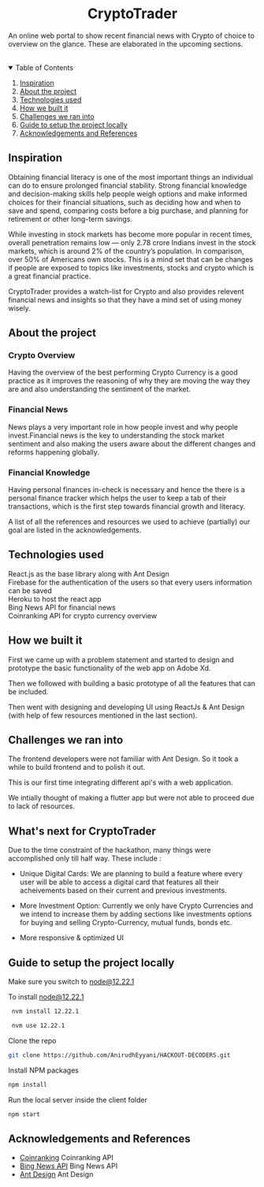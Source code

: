<!-- PROJECT LOGO -->
<h1 align="center"> CryptoTrader </h1>

An online web portal to show recent financial news with Crypto of choice to overview on the glance. These are elaborated in the upcoming sections. 

<br/>

<!-- TABLE OF CONTENTS -->
<details open="open">
  <summary>Table of Contents</summary>
  <ol>
    <li><a href="#inspiration">Inspiration</a></li>
    <li><a href="#about-the-project">About the project</a></li>
    <li><a href="#technologies-used">Technologies used</a></li>
    <li><a href="#how-we-built-it">How we built it</a></li>
    <li><a href="#challenges-we-ran-into">Challenges we ran into</a></li>
    <li><a href="#guide-to-setup-the-project-locally">Guide to setup the project locally</a></li>
    <li><a href="#acknowledgements-and-references">Acknowledgements and References</a></li>
  </ol>
</details>



## Inspiration
Obtaining financial literacy is one of the most important things an individual can do to ensure prolonged financial stability. 
Strong financial knowledge and decision-making skills help people weigh options and make informed choices for their financial situations, such as deciding how and when to save and spend, comparing costs before a big purchase, and planning for retirement or other long-term savings. 

While investing in stock markets has become more popular in recent times, overall penetration remains low — only 2.78 crore Indians invest in the stock markets, which is around 2% of the country’s population. In comparison, over 50% of Americans own stocks. This is a mind set that can be changes if people are exposed to topics like investments, stocks and crypto which is a great financial practice. 


CryptoTrader provides a watch-list for Crypto and also provides relevent financial news and insights so that they have a mind set of using money wisely.

## About the project

<p align="center">

      
### Crypto Overview
Having the overview of the best performing Crypto Currency is a good practice as it improves the reasoning of why they are moving the way they are and also understanding the sentiment of the market.
      
### Financial News
News plays a very important role in how people invest and why people invest.Financial news is the key to understanding the stock market sentiment and also making the users aware about the different changes and reforms happening globally.

### Financial Knowledge
Having personal finances in-check is necessary and hence the there is a personal finance tracker which helps the user to keep a tab of their transactions, which is the first step towards financial growth and literacy.    


A list of all the references and resources we used to achieve (partially) our goal are listed in the acknowledgements.
## Technologies used                                                                                             
</p>

    
React.js as the base library along with Ant Design<br/>
Firebase for the authentication of the users so that every users information can be saved<br/>
Heroku to host the react app <br/>
Bing News API for financial news <br/>
Coinranking API for crypto currency overview <br/>


## How we built it

First we came up with a problem statement and started to design and prototype the basic functionality of the web app on Adobe Xd.

Then we followed with building a basic prototype of all the features that can be included. 

Then went with designing and developing UI using ReactJs & Ant Design (with help of few resources mentioned in the last section). 


## Challenges we ran into

The frontend developers were not familiar with Ant Design. So it took a while to build frontend and to polish it out.

This is our first time integrating different api's with a web application.

We intially thought of making a flutter app but were not able to proceed due to lack of resources.


## What's next for CryptoTrader

Due to the time constraint of the hackathon, many things were accomplished only till half way. These include :

- Unique Digital Cards: We are planning to build a feature where every user will be able to access a digital card that features all their acheivements
 based on their current and previous investments.

- More Investment Option: Currently we only have Crypto Currencies  and we intend to increase them by adding sections like investments options for buying and selling Crypto-Currency, mutual funds, bonds etc. 

- More responsive & optimized UI


## Guide to setup the project locally

Make sure you switch to node@12.22.1

To install node@12.22.1
   ```sh
    nvm install 12.22.1

    nvm use 12.22.1
   ```
Clone the repo
   ```sh
   git clone https://github.com/AnirudhEyyani/HACKOUT-DECODERS.git
   ```
Install NPM packages
   ```sh
   npm install
   ```
Run the local server inside the client folder
   ```sh
   npm start
   ```


## Acknowledgements and References
* [Coinranking](https://www.alphavantage.co/) Coinranking API
* [Bing News API](https://www.postman.com/product/api-repository/) Bing News API
* [Ant Design](https://ant.design//) Ant Design
